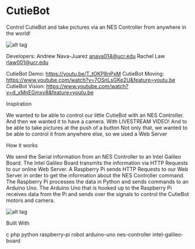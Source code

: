 # CutieBot
Control CutieBot and take pictures via an NES Controller from anywhere in the world!

![alt tag](http://i.imgur.com/2bzOjlL.jpg)

Developers:
Andrew Nava-Juarez anava014@ucr.edu
Rachel Law rlaw001@ucr.edu

CutieBot Demo: https://youtu.be/T_tOKP8nPxM
CutieBot Moving: https://www.youtube.com/watch?v=7OSnLsGKe2U&feature=youtu.be CutieBot Vision: https://www.youtube.com/watch?v=d_xMnEGmxv8&feature=youtu.be

Inspiration

We wanted to be able to control our little CutieBot with an NES Controller. And then we wanted it to have a camera. With LIVESTREAM VIDEO! And to be able to take pictures at the push of a button Not only that, we wanted to be able to control it from anywhere else, so we used a Web Server

How it works

We send the Serial information from an NES Controller to an Intel Galileo Board. The Intel Galileo Board transmits the information via HTTP Requests to our online Web Server. A Raspberry Pi sends HTTP Requests to our Web Server in order to get the information about the NES Controller command. The Raspberry Pi processes the data in Python and sends commands to an Arduino Uno. The Arduino Uno that is hooked up to the Raspberry Pi receives data from the Pi and sends over the signals to control the CutieBot motors and camera.

![alt tag](http://i.imgur.com/3eBDLyr.jpg)

Built With

c
php
python
raspberry-pi
robot
arduino-uno
nes-controller
intel-galileo-board
